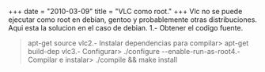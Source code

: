 +++
date = "2010-03-09"
title = "VLC como root."
+++
Vlc no se puede ejecutar como root en debian, gentoo y probablemente otras distribuciones. Aqui esta la solucion en el caso de debian. 1.- Obtener el codigo fuente.

> apt-get source vlc2.- Instalar dependencias para compilar> apt-get build-dep vlc3.- Configurar> ./configure --enable-run-as-root4.- Compilar e instalar> ./compile && make install
